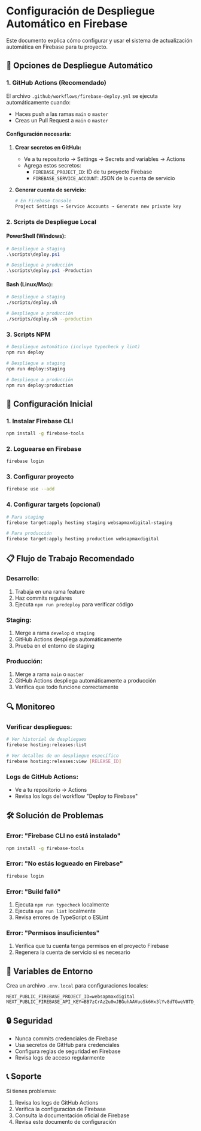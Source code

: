 # Configuración de Despliegue Automático en Firebase

Este documento explica cómo configurar y usar el sistema de actualización automática en Firebase para tu proyecto.

## 🚀 Opciones de Despliegue Automático

### 1. GitHub Actions (Recomendado)

El archivo `.github/workflows/firebase-deploy.yml` se ejecuta automáticamente cuando:
- Haces push a las ramas `main` o `master`
- Creas un Pull Request a `main` o `master`

#### Configuración necesaria:

1. **Crear secretos en GitHub:**
   - Ve a tu repositorio → Settings → Secrets and variables → Actions
   - Agrega estos secretos:
     - `FIREBASE_PROJECT_ID`: ID de tu proyecto Firebase
     - `FIREBASE_SERVICE_ACCOUNT`: JSON de la cuenta de servicio

2. **Generar cuenta de servicio:**
   ```bash
   # En Firebase Console
   Project Settings → Service Accounts → Generate new private key
   ```

### 2. Scripts de Despliegue Local

#### PowerShell (Windows):
```powershell
# Despliegue a staging
.\scripts\deploy.ps1

# Despliegue a producción
.\scripts\deploy.ps1 -Production
```

#### Bash (Linux/Mac):
```bash
# Despliegue a staging
./scripts/deploy.sh

# Despliegue a producción
./scripts/deploy.sh --production
```

### 3. Scripts NPM

```bash
# Despliegue automático (incluye typecheck y lint)
npm run deploy

# Despliegue a staging
npm run deploy:staging

# Despliegue a producción
npm run deploy:production
```

## 🔧 Configuración Inicial

### 1. Instalar Firebase CLI
```bash
npm install -g firebase-tools
```

### 2. Loguearse en Firebase
```bash
firebase login
```

### 3. Configurar proyecto
```bash
firebase use --add
```

### 4. Configurar targets (opcional)
```bash
# Para staging
firebase target:apply hosting staging websapmaxdigital-staging

# Para producción
firebase target:apply hosting production websapmaxdigital
```

## 📋 Flujo de Trabajo Recomendado

### Desarrollo:
1. Trabaja en una rama feature
2. Haz commits regulares
3. Ejecuta `npm run predeploy` para verificar código

### Staging:
1. Merge a rama `develop` o `staging`
2. GitHub Actions despliega automáticamente
3. Prueba en el entorno de staging

### Producción:
1. Merge a rama `main` o `master`
2. GitHub Actions despliega automáticamente a producción
3. Verifica que todo funcione correctamente

## 🔍 Monitoreo

### Verificar despliegues:
```bash
# Ver historial de despliegues
firebase hosting:releases:list

# Ver detalles de un despliegue específico
firebase hosting:releases:view [RELEASE_ID]
```

### Logs de GitHub Actions:
- Ve a tu repositorio → Actions
- Revisa los logs del workflow "Deploy to Firebase"

## 🛠️ Solución de Problemas

### Error: "Firebase CLI no está instalado"
```bash
npm install -g firebase-tools
```

### Error: "No estás logueado en Firebase"
```bash
firebase login
```

### Error: "Build falló"
1. Ejecuta `npm run typecheck` localmente
2. Ejecuta `npm run lint` localmente
3. Revisa errores de TypeScript o ESLint

### Error: "Permisos insuficientes"
1. Verifica que tu cuenta tenga permisos en el proyecto Firebase
2. Regenera la cuenta de servicio si es necesario

## 📝 Variables de Entorno

Crea un archivo `.env.local` para configuraciones locales:
```env
NEXT_PUBLIC_FIREBASE_PROJECT_ID=websapmaxdigital
NEXT_PUBLIC_FIREBASE_API_KEY=BB7zCrAz2u0wJBGuhAAVuoSk6Hx3lYv8dTGweV8TD_7oHCYhj56iKGxfogwuLiMREVq3PMLRnOIQU8Fma4Gt2YA
```

## 🔒 Seguridad

- Nunca commits credenciales de Firebase
- Usa secretos de GitHub para credenciales
- Configura reglas de seguridad en Firebase
- Revisa logs de acceso regularmente

## 📞 Soporte

Si tienes problemas:
1. Revisa los logs de GitHub Actions
2. Verifica la configuración de Firebase
3. Consulta la documentación oficial de Firebase
4. Revisa este documento de configuración 